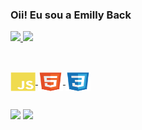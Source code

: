 ### Oii! Eu sou a Emilly Back

<div>
	<a href="https://github.com/Back-Emy">
	<img height="175em" src="https://github-readme-stats.vercel.app/api?username=Back-Emy&&show_icons=true&theme=radical&include_all_commits=true&cont_private=true"/>
	<img height="175em" src="https://github-readme-stats.vercel.app/api/top-langs/?username=Back-Emy&layout=compact&langs_count=16&theme=radical"/>
</div>

##

<div style="display: inline_block"><br>
  <img align="center" alt="Emy-Js" height="30" width="40" src="https://raw.githubusercontent.com/devicons/devicon/master/icons/javascript/javascript-plain.svg">
  <img align="center" alt="Emy-HTML" height="30" width="40" src="https://raw.githubusercontent.com/devicons/devicon/master/icons/html5/html5-original.svg">
  <img align="center" alt="Emy-CSS" height="30" width="40" src="https://raw.githubusercontent.com/devicons/devicon/master/icons/css3/css3-original.svg">
</div>

 ##
 
<div> 
  <a href="https://www.instagram.com/_emi_back/?hl=pt-br" target="_blank"><img src="https://img.shields.io/badge/-Instagram-%23E4405F?style=for-the-badge&logo=instagram&logoColor=white" target="_blank"></a>
  <a href="https://www.linkedin.com/in/emilly-back-0963aa226/" target="_blank"><img src="https://img.shields.io/badge/-LinkedIn-%230077B5?style=for-the-badge&logo=linkedin&logoColor=white" target="_blank"></a> 
</div>

